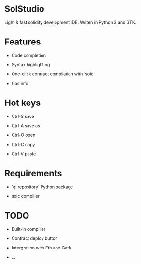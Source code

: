 # SolStudio
Light & fast solidity development IDE.
Writen in Python 3 and GTK.

# Features

- Code completion

- Syntax highlighting

- One-click contract compilation with 'solc'

- Gas info

# Hot keys

- Ctrl-S  save

- Ctrl-A save as

- Ctrl-O open

- Ctrl-C copy

- Ctrl-V paste

# Requirements

- 'gi.repository' Python package

- solc compiller

# TODO

- Built-in compiller

- Contract deploy button

- Intergration with Eth and Geth

- ...
